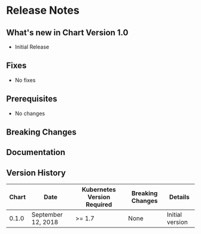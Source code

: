 # Release Notes

## What's new in Chart Version 1.0

- Initial Release

## Fixes

- No fixes

## Prerequisites

- No changes

## Breaking Changes

## Documentation

## Version History

| Chart | Date | Kubernetes Version Required | Breaking Changes | Details |
| ----- | ---- | --------------------------- | ---------------- | ------- |
| 0.1.0 | September 12, 2018 | >= 1.7 | None | Initial version |
